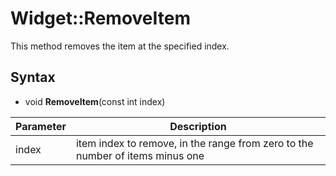 # Widget::RemoveItem #
This method removes the item at the specified index.

## Syntax ##
- void **RemoveItem**(const int index)

| Parameter | Description |
|---|---|
| index | item index to remove, in the range from zero to the number of items minus one |
